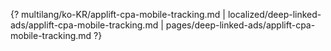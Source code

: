{? multilang/ko-KR/applift-cpa-mobile-tracking.md | localized/deep-linked-ads/applift-cpa-mobile-tracking.md | pages/deep-linked-ads/applift-cpa-mobile-tracking.md ?}
